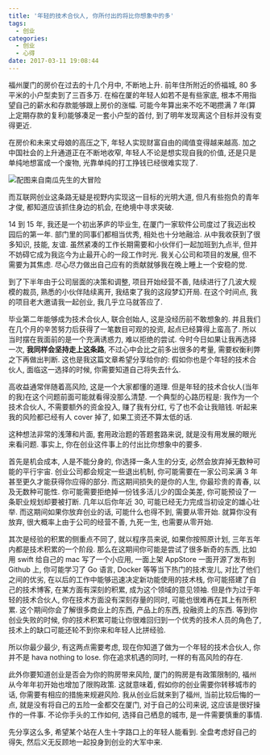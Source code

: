 ```yaml
---
title: '年轻的技术合伙人, 你所付出的将比你想象中的多'
tags:
  - 创业
categories:
  - 创业
  - 心得
date: 2017-03-11 19:08:44
---
```



福州厦门的房价在过去的十几个月中, 不断地上升. 前年住所附近的侨福城, 80 多平米的小户型卖到了三百多万. 在榕在厦的年轻人如若不是有些家底, 根本不用指望自己的薪水和存款能够跟上房价的涨幅. 可能今年算出来不吃不喝攒满 7 年(算上定期存款的复利)能够凑足一套小户型的首付, 到了明年发现离这个目标并没有变得更近. 

在房价和未来丈母娘的高压之下, 年轻人实现财富自由的阈值变得越来越高. 加之中国社会的上升通道正在不断地收窄, 年轻人不论是想实现自我的价值, 还是只是单纯地想富成一个废物, 光靠单纯的打工挣钱已经很难实现了. 

<!--more-->
![配图来自南瓜先生的大冒险](dilemma.jpg)

而互联网创业这条路无疑是视野内实现这一目标的光明大道, 但凡有些抱负的青年才俊, 都知道应该抓住身边的机会, 在绝境中寻求突破. 

14 到 15 年, 我还是一个初出茅庐的毕业生, 在厦门一家软件公司度过了我迈出校园后的第一年. 部门里的同事们都相当优秀, 相处也十分地融洽. 从中我收获到了很多知识, 技能, 友谊. 虽然紧凑的工作长期需要和小伙伴们一起加班到九点半, 但并不妨碍它成为我迄今为止最开心的一段工作时光. 我关心公司和项目的发展, 但不需要为其焦虑. 尽心尽力做出自己应有的贡献就够我在晚上睡上一个安稳的觉.

到了下半年由于公司层面的决策和调整, 项目开始经营不善, 陆续进行了几波大规模的裁员, 熟悉的小伙伴陆续离开, 我结束了我的这段梦幻开局. 在这个时间点, 我的项目老大邀请我一起创业, 我几乎立马就答应了. 

毕业第二年能够成为技术合伙人, 联合创始人, 这是没经历前不敢想象的. 并且我们在几个月的辛苦努力后获得了一笔数目可观的投资, 起点已经算得上蛮高了. 所以当时摆在我面前的是一个充满诱惑力, 难以拒绝的尝试. 今时今日如果让我再选择一次, **我同样会坚持走上这条路**, 不过心中会比之前多出很多的考量, 需要权衡利弊之下再做出判断. 这也是我这篇文章希望分享给你的: 假如你也是个年轻的技术合伙人, 面临这一选择的时候, 你需要知道自己将失去什么.

高收益通常伴随着高风险, 这是一个大家都懂的道理. 但是年轻的技术合伙人(当年的我)在这个问题前面可能就看得没那么清楚. 一个典型的心路历程是: 我作为一个技术合伙人, 不需要额外的资金投入, 赚了我有分红, 亏了也不会让我赔钱. 听起来我的风险都已经有人 cover 掉了, 如果工资还不算太低的话.

这种想法非常的浅薄和片面, 套用政治题的答题套路来说, 就是没有用发展的眼光来看问题. 事实上, 你在创业这件事上的付出比你想象中的要多. 

首先是机会成本, 人是不能分身的, 你选择一条人生的分支, 必然会放弃掉无数种可能的平行宇宙. 创业公司都会规定一些退出机制, 你可能需要在一家公司呆满 3 年甚至更久才能获得你应得的部分. 而这期间损失的是你的人生, 你最珍贵的青春, 以及无数种可能性. 你可能需要拒绝掉一份钱多活儿少的国企美差, 你可能预设了一条职业规划却要被打断. 几年以后你年近 30, 可能已经无力完成当初设定的雄心壮举. 而这期间如果你放弃创业的话, 可能什么也得不到, 需要从零开始. 就算你没有放弃, 很大概率上由于公司的经营不善, 九死一生, 也需要从零开始. 

其次是经验的积累的侧重点不同了, 就以程序员来说, 如果你按照原计划, 三年五年内都是技术积累的一个阶段. 那么在这期间你可能是尝试了很多新奇的东西, 比如用 swift 给自己的 mac 写了一个小应用, 一面上架 AppStore 一面开源了发布到 Github 上, 你可能学习了 Go 语言, Docker 等等当下热门的技术宠儿, 对比了他们之间的优劣, 在以后的工作中能够迅速决定新功能使用的技术栈, 你可能搭建了自己的技术博客, 在某方面有深刻的积累, 成为这个领域的意见领袖. 但是作为过于年轻的技术合伙人, 你在技术方面没有深刻存量的同时, 可能也很难再在其上有所积累. 这个期间你会了解很多商业上的东西, 产品上的东西, 投融资上的东西. 等到你创业失败的时候, 你的技术积累可能让你很难回归到一个优秀的技术人员的角色了, 技术上的缺口可能还轮不到你来和年轻人比拼经验.

所以你最少最少, 有这两点需要考虑, 现在你知道了做为一个年轻的技术合伙人, 你并不是 hava nothing to lose. 你在追求机遇的同时, 一样的有高风险的存在.

此外你要知道创业是否会为你的购房带来风险, 厦门的购房是有政策限制的, 福州从今年年初开始也增加了限购政策. 这就意味着, 假如你的创业需要你转移城市的话, 你需要有相应的措施来规避风险. 我从创业后就来到了福州, 当前比较后悔的一点, 就是没有将自己的五险一金都交在厦门, 对于自己的公司来说, 这应该是很好操作的一件事. 不论你手头的工作如何, 选择自己栖息的城市, 是一件需要慎重的事情.

先分享这么多, 希望某个站在人生十字路口上的年轻人能看到. 全盘考虑好自己的得失, 然后义无反顾地一起投身到创业的大军中来.
